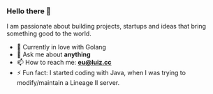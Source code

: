### Hello there 👋

I am passionate about building projects, startups and ideas that bring something good to the world.

- 🔭 Currently in love with Golang
- 💬 Ask me about **anything**
- 📫 How to reach me: **eu@luiz.cc**
- ⚡ Fun fact: I started coding with Java, when I was trying to modify/maintain a Lineage II server.
